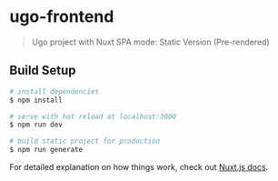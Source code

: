 # ugo-frontend

> Ugo project with Nuxt
> SPA mode: Static Version (Pre-rendered)

## Build Setup

```bash
# install dependencies
$ npm install

# serve with hot reload at localhost:3000
$ npm run dev

# build static project for production
$ npm run generate
```

For detailed explanation on how things work, check out [Nuxt.js docs](https://nuxtjs.org).
